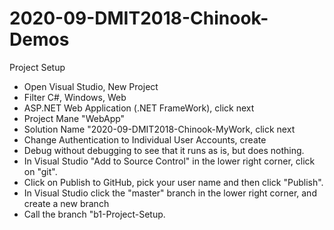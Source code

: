 # 2020-09-DMIT2018-Chinook-Demos
Project Setup
- Open Visual Studio, New Project
- Filter C#, Windows, Web
- ASP.NET Web Application (.NET FrameWork), click next
- Project Mane "WebApp"
- Solution Name "2020-09-DMIT2018-Chinook-MyWork, click next
- Change Authentication to Individual User Accounts, create
- Debug without debugging to see that it runs as is, but does nothing.
- In Visual Studio "Add to Source Control" in the lower right corner, click on "git".
- Click on Publish to GitHub, pick your user name and then click "Publish".
- In Visual Studio click the "master" branch in the lower right corner, and create a new branch
- Call the branch "b1-Project-Setup.
